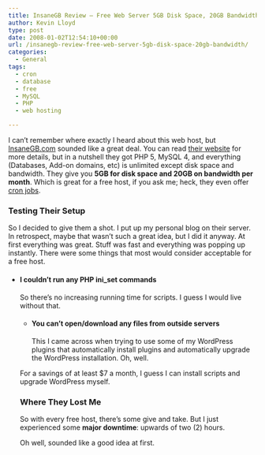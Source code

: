 ```yaml
---
title: InsaneGB Review – Free Web Server 5GB Disk Space, 20GB Bandwidth
author: Kevin Lloyd
type: post
date: 2008-01-02T12:54:10+00:00
url: /insanegb-review-free-web-server-5gb-disk-space-20gb-bandwidth/
categories:
  - General
tags:
  - cron
  - database
  - free
  - MySQL
  - PHP
  - web hosting

---
```

I can&#8217;t remember where exactly I heard about this web host, but [InsaneGB.com][1] sounded like a great deal. You can read [their website][2] for more details, but in a nutshell they got PHP 5, MySQL 4, and everything (Databases, Add-on domains, etc) is unlimited except disk space and bandwidth. They give you **5GB for disk space and 20GB on bandwidth per month**. Which is great for a free host, if you ask me; heck, they even offer [cron jobs][3].

### Testing Their Setup

So I decided to give them a shot. I put up my personal blog on their server. In retrospect, maybe that wasn&#8217;t such a great idea, but I did it anyway. At first everything was great. Stuff was fast and everything was popping up instantly. There were some things that most would consider acceptable for a free host.

  * #### I couldn&#8217;t run any PHP ini_set commands
    
    So there&#8217;s no increasing running time for scripts. I guess I would live without that.</li> 
    
      * #### You can&#8217;t open/download any files from outside servers
        
        This I came across when trying to use some of my WordPress plugins that automatically install plugins and automatically upgrade the WordPress installation. Oh, well.</li> </ul> 
        
        For a savings of at least $7 a month, I guess I can install scripts and upgrade WordPress myself.
        
        ### Where They Lost Me
        
        So with every free host, there&#8217;s some give and take. But I just experienced some **major downtime**: upwards of two (2) hours.
        
        Oh well, sounded like a good idea at first.

 [1]: http://InsaneGB.com
 [2]: http://www.insanegb.com
 [3]: https://webdevelopment2.com/automate-database-backup-webcron-cron-jobs-problem/